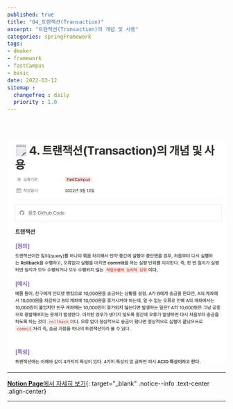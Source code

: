 ```yaml
---
published: true
title: "04_트랜잭션(Transaction)"
excerpt: "트랜잭션(Transaction)의 개념 및 사용"
categories: springFramework
tags: 
- dmaker
- framework
- fastCampus
- basic
date: 2022-03-12
sitemap :
  changefreq : daily
  priority : 1.0
---
```

<br/>
<br/>

![2022-03-12-005_01](/assets/dmaker/2022-03-12-005_01.png)
  
---
[**Notion Page**에서 자세히 보기](https://pine-juice-8ba.notion.site/4-Transaction-a496e38175dc451d8575ed6e3f70500e){: target="_blank" .notice--info .text-center .align-center}

---
